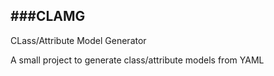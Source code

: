 ###CLAMG
---
CLass/Attribute Model Generator

A small project to generate class/attribute models from YAML
